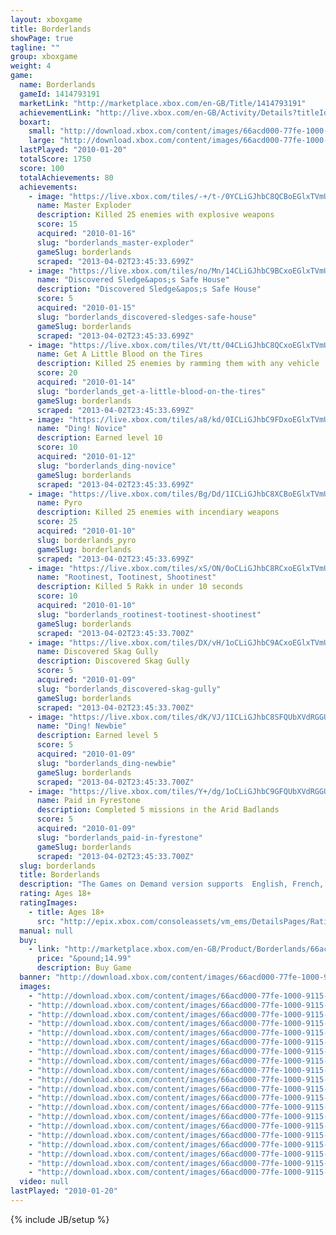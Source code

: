 ```yaml
---
layout: xboxgame
title: Borderlands
showPage: true
tagline: ""
group: xboxgame
weight: 4
game: 
  name: Borderlands
  gameId: 1414793191
  marketLink: "http://marketplace.xbox.com/en-GB/Title/1414793191"
  achievementLink: "http://live.xbox.com/en-GB/Activity/Details?titleId=1414793191"
  boxart: 
    small: "http://download.xbox.com/content/images/66acd000-77fe-1000-9115-d802545407e7/2057/boxartsm.jpg"
    large: "http://download.xbox.com/content/images/66acd000-77fe-1000-9115-d802545407e7/2057/boxartlg.jpg"
  lastPlayed: "2010-01-20"
  totalScore: 1750
  score: 100
  totalAchievements: 80
  achievements: 
    - image: "https://live.xbox.com/tiles/-+/t-/0YCLiGJhbC8QCBoEGlxTVmU3L2FjaC8wLzJkAAAAAOfn5-5Q6+M=.jpg"
      name: Master Exploder
      description: Killed 25 enemies with explosive weapons
      score: 15
      acquired: "2010-01-16"
      slug: "borderlands_master-exploder"
      gameSlug: borderlands
      scraped: "2013-04-02T23:45:33.699Z"
    - image: "https://live.xbox.com/tiles/no/Mn/14CLiGJhbC9BCxoEGlxTVmU3L2FjaC8wLzE1AAAAAOfn5-gIg4I=.jpg"
      name: "Discovered Sledge&apos;s Safe House"
      description: "Discovered Sledge&apos;s Safe House"
      score: 5
      acquired: "2010-01-15"
      slug: "borderlands_discovered-sledges-safe-house"
      gameSlug: borderlands
      scraped: "2013-04-02T23:45:33.699Z"
    - image: "https://live.xbox.com/tiles/Vt/tt/04CLiGJhbC8QCxoEGlxTVmU3L2FjaC8wLzFkAAAAAOfn5-xC20o=.jpg"
      name: Get A Little Blood on the Tires
      description: Killed 25 enemies by ramming them with any vehicle
      score: 20
      acquired: "2010-01-14"
      slug: "borderlands_get-a-little-blood-on-the-tires"
      gameSlug: borderlands
      scraped: "2013-04-02T23:45:33.699Z"
    - image: "https://live.xbox.com/tiles/a8/kd/0ICLiGJhbC9FDxoEGlxTVmU3L2FjaC8wLzUxAAAAAOfn5-8yyXc=.jpg"
      name: "Ding! Novice"
      description: Earned level 10
      score: 10
      acquired: "2010-01-12"
      slug: "borderlands_ding-novice"
      gameSlug: borderlands
      scraped: "2013-04-02T23:45:33.699Z"
    - image: "https://live.xbox.com/tiles/Bg/Dd/1ICLiGJhbC8XCBoEGlxTVmU3L2FjaC8wLzJjAAAAAOfn5-vyABo=.jpg"
      name: Pyro
      description: Killed 25 enemies with incendiary weapons
      score: 25
      acquired: "2010-01-10"
      slug: borderlands_pyro
      gameSlug: borderlands
      scraped: "2013-04-02T23:45:33.699Z"
    - image: "https://live.xbox.com/tiles/xS/ON/0oCLiGJhbC8RCxoEGlxTVmU3L2FjaC8wLzFlAAAAAOfn5-2iI9k=.jpg"
      name: "Rootinest, Tootinest, Shootinest"
      description: Killed 5 Rakk in under 10 seconds
      score: 10
      acquired: "2010-01-10"
      slug: "borderlands_rootinest-tootinest-shootinest"
      gameSlug: borderlands
      scraped: "2013-04-02T23:45:33.700Z"
    - image: "https://live.xbox.com/tiles/DX/vH/1oCLiGJhbC9ACxoEGlxTVmU3L2FjaC8wLzE0AAAAAOfn5-noexE=.jpg"
      name: Discovered Skag Gully
      description: Discovered Skag Gully
      score: 5
      acquired: "2010-01-09"
      slug: "borderlands_discovered-skag-gully"
      gameSlug: borderlands
      scraped: "2013-04-02T23:45:33.700Z"
    - image: "https://live.xbox.com/tiles/dK/VJ/1ICLiGJhbC8SFQUbXVdRGGU3L2FjaC8wL2YAAAAA5+fn+2albw==.jpg"
      name: "Ding! Newbie"
      description: Earned level 5
      score: 5
      acquired: "2010-01-09"
      slug: "borderlands_ding-newbie"
      gameSlug: borderlands
      scraped: "2013-04-02T23:45:33.700Z"
    - image: "https://live.xbox.com/tiles/Y+/dg/1oCLiGJhbC9GFQUbXVdRGGU3L2FjaC8wLzIAAAAA5+fn+U-neA==.jpg"
      name: Paid in Fyrestone
      description: Completed 5 missions in the Arid Badlands
      score: 5
      acquired: "2010-01-09"
      slug: "borderlands_paid-in-fyrestone"
      gameSlug: borderlands
      scraped: "2013-04-02T23:45:33.700Z"
  slug: borderlands
  title: Borderlands
  description: "The Games on Demand version supports  English, French, Italian, German, Spanish, Japanese.  With its addictive action, frantic first person shooter combat, massive arsenal of weaponry, RPG elements and four-player co-op, Borderlands is the breakthrough experience that challenges all the conventions of modern shooters. Borderlands places you in the role of a mercenary on the lawless and desolate planet of Pandora, hell-bent on finding a legendary stockpile of powerful alien technology known as The Vault."
  rating: Ages 18+
  ratingImages: 
    - title: Ages 18+
      src: "http://epix.xbox.com/consoleassets/vm_ems/DetailsPages/RatingSystemID/14/default/Values/14005.png"
  manual: null
  buy: 
    - link: "http://marketplace.xbox.com/en-GB/Product/Borderlands/66acd000-77fe-1000-9115-d802545407e7?purchase=1&amp;DownloadType=Game"
      price: "&pound;14.99"
      description: Buy Game
  banner: "http://download.xbox.com/content/images/66acd000-77fe-1000-9115-d802545407e7/1033/banner.png"
  images: 
    - "http://download.xbox.com/content/images/66acd000-77fe-1000-9115-d802545407e7/1033/screenlg1.jpg"
    - "http://download.xbox.com/content/images/66acd000-77fe-1000-9115-d802545407e7/1033/screenlg2.jpg"
    - "http://download.xbox.com/content/images/66acd000-77fe-1000-9115-d802545407e7/1033/screenlg3.jpg"
    - "http://download.xbox.com/content/images/66acd000-77fe-1000-9115-d802545407e7/1033/screenlg4.jpg"
    - "http://download.xbox.com/content/images/66acd000-77fe-1000-9115-d802545407e7/1033/screenlg5.jpg"
    - "http://download.xbox.com/content/images/66acd000-77fe-1000-9115-d802545407e7/1033/screenlg6.jpg"
    - "http://download.xbox.com/content/images/66acd000-77fe-1000-9115-d802545407e7/1033/screenlg7.jpg"
    - "http://download.xbox.com/content/images/66acd000-77fe-1000-9115-d802545407e7/1033/screenlg8.jpg"
    - "http://download.xbox.com/content/images/66acd000-77fe-1000-9115-d802545407e7/1033/screenlg9.jpg"
    - "http://download.xbox.com/content/images/66acd000-77fe-1000-9115-d802545407e7/1033/screenlg10.jpg"
    - "http://download.xbox.com/content/images/66acd000-77fe-1000-9115-d802545407e7/1033/screenlg11.jpg"
    - "http://download.xbox.com/content/images/66acd000-77fe-1000-9115-d802545407e7/1033/screenlg12.jpg"
    - "http://download.xbox.com/content/images/66acd000-77fe-1000-9115-d802545407e7/1033/screenlg13.jpg"
    - "http://download.xbox.com/content/images/66acd000-77fe-1000-9115-d802545407e7/1033/screenlg14.jpg"
    - "http://download.xbox.com/content/images/66acd000-77fe-1000-9115-d802545407e7/1033/screenlg15.jpg"
    - "http://download.xbox.com/content/images/66acd000-77fe-1000-9115-d802545407e7/1033/screenlg16.jpg"
    - "http://download.xbox.com/content/images/66acd000-77fe-1000-9115-d802545407e7/1033/screenlg17.jpg"
    - "http://download.xbox.com/content/images/66acd000-77fe-1000-9115-d802545407e7/1033/screenlg18.jpg"
    - "http://download.xbox.com/content/images/66acd000-77fe-1000-9115-d802545407e7/1033/screenlg19.jpg"
    - "http://download.xbox.com/content/images/66acd000-77fe-1000-9115-d802545407e7/1033/screenlg20.jpg"
  video: null
lastPlayed: "2010-01-20"
---
```

{% include JB/setup %}